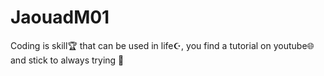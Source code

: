 # JaouadM01
 Coding is skill🏆 that can be used in life☪, you find a tutorial on youtube🌐 and stick to always trying 🌙
